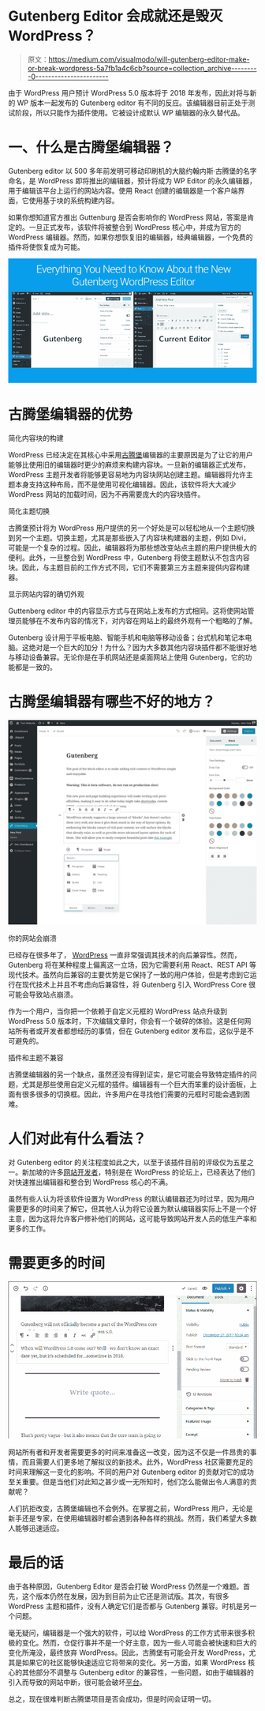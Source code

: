 # Gutenberg Editor 会成就还是毁灭 WordPress？

> 原文：<https://medium.com/visualmodo/will-gutenberg-editor-make-or-break-wordpress-5a7fb1a4c6cb?source=collection_archive---------0----------------------->

由于 WordPress 用户预计 WordPress 5.0 版本将于 2018 年发布，因此对将与新的 WP 版本一起发布的 Gutenberg editor 有不同的反应。该编辑器目前正处于测试阶段，所以只能作为插件使用。它被设计成默认 WP 编辑器的永久替代品。

# 一、什么是古腾堡编辑器？

Gutenberg editor 以 500 多年前发明可移动印刷机的大脑约翰内斯·古腾堡的名字命名，是 WordPress 即将推出的编辑器，预计将成为 WP Editor 的永久编辑器，用于编辑该平台上运行的网站内容。使用 React 创建的编辑器是一个客户端界面，它使用基于块的系统构建内容。

如果你想知道官方推出 Guttenburg 是否会影响你的 WordPress 网站，答案是肯定的。一旦正式发布，该软件将被整合到 WordPress 核心中，并成为官方的 WordPress 编辑器。然而，如果你想恢复旧的编辑器，经典编辑器，一个免费的插件将使恢复成为可能。

![](img/a2244606285f4d51e3cedcde51ddcd97.png)

# 古腾堡编辑器的优势

简化内容块的构建

WordPress 已经决定在其核心中采用[古腾堡](https://visualmodo.com/)编辑器的主要原因是为了让它的用户能够比使用旧的编辑器时更少的麻烦来构建内容块。一旦新的编辑器正式发布，WordPress 主题开发者将能够更容易地为内容块网站创建主题。编辑器将允许主题本身支持这种布局，而不是使用可视化编辑器。因此，该软件将大大减少 WordPress 网站的加载时间，因为不再需要庞大的内容块插件。

简化主题切换

古腾堡预计将为 WordPress 用户提供的另一个好处是可以轻松地从一个主题切换到另一个主题。切换主题，尤其是那些嵌入了内容块构建器的主题，例如 Divi，可能是一个复杂的过程。因此，编辑器将为那些想改变站点主题的用户提供极大的便利。此外，一旦整合到 WordPress 中，Gutenberg 将使主题默认不包含内容块。因此，与主题目前的工作方式不同，它们不需要第三方主题来提供内容构建器。

显示网站内容的确切外观

Guttenberg editor 中的内容显示方式与在网站上发布的方式相同。这将使网站管理员能够在不发布内容的情况下，对内容在网站上的最终外观有一个粗略的了解。

Gutenberg 设计用于平板电脑、智能手机和电脑等移动设备；台式机和笔记本电脑。这绝对是一个巨大的加分！为什么？因为大多数其他内容块插件都不能很好地与移动设备兼容。无论你是在手机网站还是桌面网站上使用 Gutenberg，它的功能都是一致的。

# 古腾堡编辑器有哪些不好的地方？

![](img/211399a9bf0c10c4b4af69ca278a67f8.png)

你的网站会崩溃

已经存在很多年了， [WordPress](https://visualmodo.com/) 一直非常强调其技术的向后兼容性。然而，Gutenberg 将在某种程度上偏离这一立场，因为它需要利用 React、REST API 等现代技术。虽然向后兼容的主要优势是它保持了一致的用户体验，但是考虑到它运行在现代技术上并且不考虑向后兼容性，将 Gutenberg 引入 WordPress Core 很可能会导致站点崩溃。

作为一个用户，当你把一个依赖于自定义元框的 WordPress 站点升级到 WordPress 5.0 版本时，下次编辑文章时，你会有一个破碎的体验。这是任何网站所有者或开发者都想经历的事情，但在 Gutenberg editor 发布后，这似乎是不可避免的。

插件和主题不兼容

古腾堡编辑器的另一个缺点，虽然还没有得到证实，是它可能会导致特定插件的问题，尤其是那些使用自定义元框的插件。编辑器有一个巨大而笨重的设计面板，上面有很多很多的切换框。因此，许多用户在寻找他们需要的元框时可能会遇到困难。

# 人们对此有什么看法？

对 Gutenberg editor 的关注程度如此之大，以至于该插件目前的评级仅为五星之一。新加坡的许多[网站开发者](https://novage.com.sg/)，特别是在 WordPress 的论坛上，已经表达了他们对快速推出编辑器和整合到 WordPress 核心的不满。

虽然有些人认为将该软件设置为 WordPress 的默认编辑器还为时过早，因为用户需要更多的时间来了解它，但其他人认为将它设置为默认编辑器实际上不是一个好主意，因为这将允许客户修补他们的网站，这可能导致网站开发人员的低生产率和更多的工作。

# 需要更多的时间

![](img/edcb0e52764f2ffe6bcb9e51e691abe0.png)

网站所有者和开发者需要更多的时间来准备这一改变，因为这不仅是一件昂贵的事情，而且需要人们更多地了解拟议的新技术。此外，WordPress 社区需要充足的时间来理解这一变化的影响。不同的用户对 Gutenberg editor 的贡献对它的成功至关重要。但是当他们对此知之甚少或一无所知时，他们怎么能做出令人满意的贡献呢？

人们抗拒改变，古腾堡编辑也不会例外。在掌握之前，WordPress 用户，无论是新手还是专家，在使用编辑器时都会遇到各种各样的挑战。然而，我们希望大多数人能够迅速适应。

# 最后的话

由于各种原因，Gutenberg Editor 是否会打破 WordPress 仍然是一个难题。首先，这个版本仍然在发展，因为到目前为止它还是测试版。其次，有很多 WordPress 主题和插件，没有人确定它们是否都与 Gutenberg 兼容。时机是另一个问题。

毫无疑问，编辑器是一个强大的软件，可以给 WordPress 的工作方式带来很多积极的变化。然而，仓促行事并不是一个好主意，因为一些人可能会被快速和巨大的变化所淹没，最终放弃 WordPress。因此，古腾堡有可能会开发 WordPress，尤其是如果它的社区能够快速适应它将带来的变化。另一方面，如果 WordPress 核心的其他部分不调整与 Gutenberg editor 的兼容性，一些问题，如由于编辑器的引入而导致的网站中断，很可能会破坏[平台](https://visualmodo.com/)。

总之，现在很难判断古腾堡项目是否会成功，但是时间会证明一切。